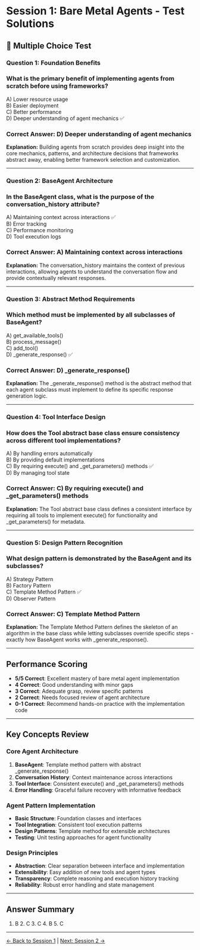 # Session 1: Bare Metal Agents - Test Solutions

## 📝 Multiple Choice Test

### Question 1: Foundation Benefits

### What is the primary benefit of implementing agents from scratch before using frameworks?
A) Lower resource usage  
B) Easier deployment  
C) Better performance  
D) Deeper understanding of agent mechanics ✅  
### Correct Answer: D) Deeper understanding of agent mechanics

**Explanation:** Building agents from scratch provides deep insight into the core mechanics, patterns, and architecture decisions that frameworks abstract away, enabling better framework selection and customization.

---

### Question 2: BaseAgent Architecture

### In the BaseAgent class, what is the purpose of the conversation_history attribute?
A) Maintaining context across interactions ✅  
B) Error tracking  
C) Performance monitoring  
D) Tool execution logs  
### Correct Answer: A) Maintaining context across interactions

**Explanation:** The conversation_history maintains the context of previous interactions, allowing agents to understand the conversation flow and provide contextually relevant responses.

---

### Question 3: Abstract Method Requirements

### Which method must be implemented by all subclasses of BaseAgent?
A) get_available_tools()  
B) process_message()  
C) add_tool()  
D) _generate_response() ✅  
### Correct Answer: D) _generate_response()

**Explanation:** The _generate_response() method is the abstract method that each agent subclass must implement to define its specific response generation logic.

---

### Question 4: Tool Interface Design

### How does the Tool abstract base class ensure consistency across different tool implementations?
A) By handling errors automatically  
B) By providing default implementations  
C) By requiring execute() and _get_parameters() methods ✅  
D) By managing tool state  
### Correct Answer: C) By requiring execute() and _get_parameters() methods

**Explanation:** The Tool abstract base class defines a consistent interface by requiring all tools to implement execute() for functionality and _get_parameters() for metadata.

---

### Question 5: Design Pattern Recognition

### What design pattern is demonstrated by the BaseAgent and its subclasses?
A) Strategy Pattern  
B) Factory Pattern  
C) Template Method Pattern ✅  
D) Observer Pattern  
### Correct Answer: C) Template Method Pattern

**Explanation:** The Template Method Pattern defines the skeleton of an algorithm in the base class while letting subclasses override specific steps - exactly how BaseAgent works with _generate_response().

---

## Performance Scoring

- **5/5 Correct**: Excellent mastery of bare metal agent implementation
- **4 Correct**: Good understanding with minor gaps
- **3 Correct**: Adequate grasp, review specific patterns
- **2 Correct**: Needs focused review of agent architecture
- **0-1 Correct**: Recommend hands-on practice with the implementation code

---

## Key Concepts Review

### Core Agent Architecture

1. **BaseAgent**: Template method pattern with abstract _generate_response()
2. **Conversation History**: Context maintenance across interactions
3. **Tool Interface**: Consistent execute() and _get_parameters() methods
4. **Error Handling**: Graceful failure recovery with informative feedback

### Agent Pattern Implementation

- **Basic Structure**: Foundation classes and interfaces
- **Tool Integration**: Consistent tool execution patterns
- **Design Patterns**: Template method for extensible architectures
- **Testing**: Unit testing approaches for agent functionality

### Design Principles

- **Abstraction**: Clear separation between interface and implementation
- **Extensibility**: Easy addition of new tools and agent types
- **Transparency**: Complete reasoning and execution history tracking
- **Reliability**: Robust error handling and state management

---

## Answer Summary

1. B  2. C  3. C  4. B  5. C

---

[← Back to Session 1](Session1_Bare_Metal_Agents.md) | [Next: Session 2 →](Session2_LangChain_Foundations.md)
